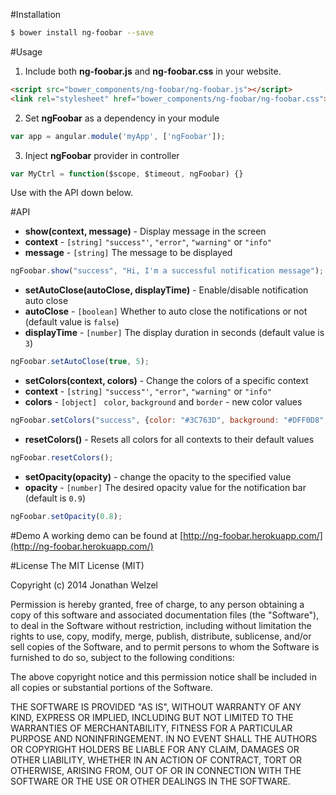 #Installation
```bash
$ bower install ng-foobar --save
```

#Usage
1. Include both **ng-foobar.js** and **ng-foobar.css** in your website.

```html
<script src="bower_components/ng-foobar/ng-foobar.js"></script>
<link rel="stylesheet" href="bower_components/ng-foobar/ng-foobar.css">
```

2. Set **ngFoobar** as a dependency in your module

```javascript
var app = angular.module('myApp', ['ngFoobar']);
```

3. Inject **ngFoobar** provider in controller

```javascript
var MyCtrl = function($scope, $timeout, ngFoobar) {}
```

Use with the API down below.

#API
* **show(context, message)** - Display message in the screen
 * **context** - `[string]` `"success"'`, `"error"`, `"warning"` or `"info"`
 * **message** - `[string]` The message to be displayed 
```javascript
ngFoobar.show("success", "Hi, I'm a successful notification message");
```

* **setAutoClose(autoClose, displayTime)** - Enable/disable notification auto close
 * **autoClose** - `[boolean]` Whether to auto close the notifications or not (default value is `false`)
 * **displayTime** - `[number]` The display duration in seconds (default value is `3`)
```javascript
ngFoobar.setAutoClose(true, 5);
```

* **setColors(context, colors)** - Change the colors of a specific context
 * **context** - `[string]` `"success"'`, `"error"`, `"warning"` or `"info"`
 * **colors** - `[object] ` `color`, `background` and `border` - new color values
```javascript
ngFoobar.setColors("success", {color: "#3C763D", background: "#DFF0D8", border: "#D6E9C6"});
```

* **resetColors()** - Resets all colors for all contexts to their default values
```javascript
ngFoobar.resetColors();
```

* **setOpacity(opacity)** - change the opacity to the specified value
 * **opacity** - `[number]` The desired opacity value for the notification bar (default is `0.9`)
```javascript
ngFoobar.setOpacity(0.8);
```

#Demo
A working demo can be found at [http://ng-foobar.herokuapp.com/](http://ng-foobar.herokuapp.com/)

#License
The MIT License (MIT)

Copyright (c) 2014 Jonathan Welzel

Permission is hereby granted, free of charge, to any person obtaining a copy
of this software and associated documentation files (the "Software"), to deal
in the Software without restriction, including without limitation the rights
to use, copy, modify, merge, publish, distribute, sublicense, and/or sell
copies of the Software, and to permit persons to whom the Software is
furnished to do so, subject to the following conditions:

The above copyright notice and this permission notice shall be included in
all copies or substantial portions of the Software.

THE SOFTWARE IS PROVIDED "AS IS", WITHOUT WARRANTY OF ANY KIND, EXPRESS OR
IMPLIED, INCLUDING BUT NOT LIMITED TO THE WARRANTIES OF MERCHANTABILITY,
FITNESS FOR A PARTICULAR PURPOSE AND NONINFRINGEMENT. IN NO EVENT SHALL THE
AUTHORS OR COPYRIGHT HOLDERS BE LIABLE FOR ANY CLAIM, DAMAGES OR OTHER
LIABILITY, WHETHER IN AN ACTION OF CONTRACT, TORT OR OTHERWISE, ARISING FROM,
OUT OF OR IN CONNECTION WITH THE SOFTWARE OR THE USE OR OTHER DEALINGS IN
THE SOFTWARE.

